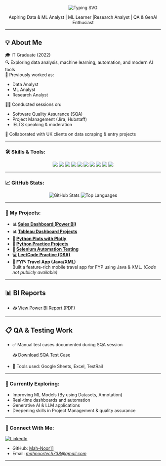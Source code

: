 
<p align="center">
  <img src="https://readme-typing-svg.herokuapp.com?font=Fira+Code+Bold&size=50&pause=1000&color=00FFA3&center=true&vCenter=true&width=600&height=70&lines=I+am+Mahnoor" alt="Typing SVG" />
</p>



<p align="center">Aspiring Data  & ML Analyst | ML Learner |Research Analyst | QA & GenAI Enthusiast</p>


---

## 💡 About Me

🎓 IT Graduate (2022)  
🔍 Exploring data analysis, machine learning, automation, and modern AI tools  
💼 Previously worked as:
- Data Analyst
- ML Analyst
- Research Analyst

🧑‍🏫 Conducted sessions on:
- Software Quality Assurance (SQA)
- Project Management (Jira, Hubstaff)
- IELTS speaking & moderation

🤝 Collaborated with UK clients on data scraping & entry projects



---

### 🛠️ Skills & Tools:
<p align="center">
  <img src="https://img.shields.io/badge/Python-3776AB?style=for-the-badge&logo=python&logoColor=white" />
  <img src="https://img.shields.io/badge/PowerBI-F2C811?style=for-the-badge&logo=microsoft-power-bi&logoColor=white" />
  <img src="https://img.shields.io/badge/Tableau-E97627?style=for-the-badge&logo=tableau&logoColor=white" />
<img src="https://img.shields.io/badge/Project_Management-FF6F00?style=for-the-badge&logo=project-management&logoColor=white" />
<img src="https://img.shields.io/badge/Google_Colab-F9AB00?style=for-the-badge&logo=googlecolab&logoColor=white" />
<img src="https://img.shields.io/badge/Jupyter_Notebook-F37626?style=for-the-badge&logo=jupyter&logoColor=white" />
<img src="https://img.shields.io/badge/TestRail-1C1C1C?style=for-the-badge&logo=test&logoColor=white" />
<img src="https://img.shields.io/badge/Jira-0052CC?style=for-the-badge&logo=jira&logoColor=white" />
<img src="https://img.shields.io/badge/Pandas-150458?style=for-the-badge&logo=pandas&logoColor=white" />
<img src="https://img.shields.io/badge/Matplotlib-11557C?style=for-the-badge&logo=plotly&logoColor=white" />

</p>


---

### 📈 GitHub Stats:
<p align="center">
  <img src="https://github-readme-stats.vercel.app/api?username=Mah-Noor11&show_icons=true&theme=radical" alt="GitHub Stats" />
  <img src="https://github-readme-stats.vercel.app/api/top-langs/?username=Mah-Noor11&layout=compact&theme=radical" alt="Top Languages" />
</p>

---

### 📁 My Projects:
- **📊 [Sales Dashboard (Power BI)](https://github.com/Mah-Noor11/Sales_dashboard)**
- **📊 [Tableau Dashboard Projects](https://github.com/Mah-Noor11/Tableau_dashboard)**
- **📂 [Python Plots with Plotly](https://github.com/Mah-Noor11/plots_data)**
- **📂 [Python Practice Projects](https://github.com/Mah-Noor11/Python)**
- **🧪 [Selenium Automation Testing](https://github.com/Mah-Noor11/selenium_test)**
- **💻 [LeetCode Practice (DSA)](https://github.com/Mah-Noor11/DSA_Leetcode)**
- **📱 FYP: Travel App (Java/XML)**  
  Built a feature-rich mobile travel app for FYP using Java & XML. *(Code not publicly available)*




---
## 📊 BI Reports

- 📥 [View Power BI Report (PDF)](https://1drv.ms/b/c/742e26708cc2214b/EeX7pzxjmMNGgSgy2rYT7aQBKcHaDtURdn2c6pKPRqocfg?e=EzKwpt)


---
## 📋 QA & Testing Work

- ✅ Manual test cases documented during SQA session  

  📥 [Download SQA Test Case](./SQA%20Test%20case.xlsx)

- 🧪 Tools used: Google Sheets, Excel, TestRail

---

### 🌱 Currently Exploring:
- Improving ML Models (By using Datasets, Annotation)  
- Real-time dashboards and automation  
- Generative AI & LLM applications  
- Deepening skills in Project Management & quality assurance

---

### 🤝 Connect With Me:
[![LinkedIn](https://img.shields.io/badge/LinkedIn-ma--h--noor-blue?style=flat-square&logo=linkedin)](https://www.linkedin.com/in/ma-h-noor)  

- GitHub: [Mah-Noor11](https://github.com/Mah-Noor11)
- Email: *mahnoortech738@gmail.com*

---

<!-- Optional: GitHub Activity Graph -->
<!-- 
[![GitHub Streak](https://github-readme-streak-stats.herokuapp.com/?user=Mah-Noor11&theme=dark)](https://git.io/streak-stats) 
-->
